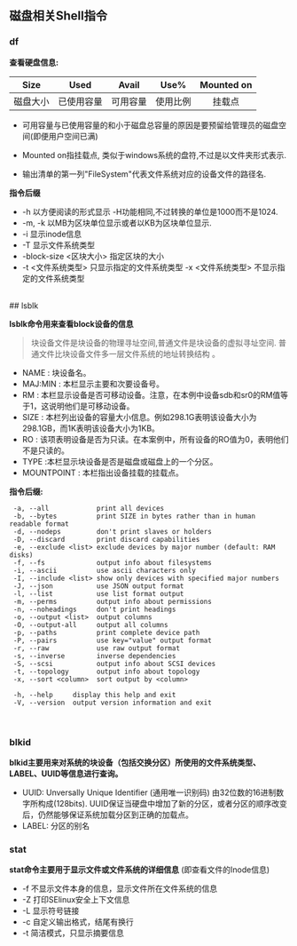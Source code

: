 ## 磁盘相关Shell指令



### df 

**查看硬盘信息:** 

|   Size   |    Used    |  Avail   |   Use%   | Mounted on |
| :------: | :--------: | :------: | :------: | :--------: |
| 磁盘大小 | 已使用容量 | 可用容量 | 使用比例 |   挂载点   |

- 可用容量与已使用容量的和小于磁盘总容量的原因是要预留给管理员的磁盘空间(即便用户空间已满)

- Mounted on指挂载点, 类似于windows系统的盘符,不过是以文件夹形式表示.

- 输出清单的第一列"FileSystem"代表文件系统对应的设备文件的路径名.



**指令后缀**

- -h 以方便阅读的形式显示 -H功能相同,不过转换的单位是1000而不是1024.
- -m, -k 以MB为区块单位显示或者以KB为区块单位显示.
- -i 显示inode信息
- -T 显示文件系统类型
- -block-size <区块大小> 指定区块的大小
- -t <文件系统类型> 只显示指定的文件系统类型  -x <文件系统类型> 不显示指定的文件系统类型
<br>
## lsblk

**lsblk命令用来查看block设备的信息**

> 块设备文件是块设备的物理寻址空间,普通文件是块设备的虚拟寻址空间. 普通文件比块设备文件多一层文件系统的地址转换结构 。


- NAME : 块设备名。
- MAJ:MIN : 本栏显示主要和次要设备号。
- RM : 本栏显示设备是否可移动设备。注意，在本例中设备sdb和sr0的RM值等于1，这说明他们是可移动设备。
- SIZE : 本栏列出设备的容量大小信息。例如298.1G表明该设备大小为298.1GB，而1K表明该设备大小为1KB。
- RO : 该项表明设备是否为只读。在本案例中，所有设备的RO值为0，表明他们不是只读的。
- TYPE :本栏显示块设备是否是磁盘或磁盘上的一个分区。
- MOUNTPOINT : 本栏指出设备挂载的挂载点。



**指令后缀:**

```
 -a, --all            print all devices
 -b, --bytes          print SIZE in bytes rather than in human readable format
 -d, --nodeps         don't print slaves or holders
 -D, --discard        print discard capabilities
 -e, --exclude <list> exclude devices by major number (default: RAM disks)
 -f, --fs             output info about filesystems
 -i, --ascii          use ascii characters only
 -I, --include <list> show only devices with specified major numbers
 -J, --json           use JSON output format
 -l, --list           use list format output
 -m, --perms          output info about permissions
 -n, --noheadings     don't print headings
 -o, --output <list>  output columns
 -O, --output-all     output all columns
 -p, --paths          print complete device path
 -P, --pairs          use key="value" output format
 -r, --raw            use raw output format
 -s, --inverse        inverse dependencies
 -S, --scsi           output info about SCSI devices
 -t, --topology       output info about topology
 -x, --sort <column>  sort output by <column>

 -h, --help     display this help and exit
 -V, --version  output version information and exit
```

<br>

### blkid

**blkid主要用来对系统的块设备（包括交换分区）所使用的文件系统类型、LABEL、UUID等信息进行查询。**

- UUID: Unversally Unique Identifier (通用唯一识别码) 由32位数的16进制数字所构成(128bits). UUID保证当硬盘中增加了新的分区，或者分区的顺序改变后，仍然能够保证系统加载分区到正确的加载点。
- LABEL: 分区的别名



### stat

**stat命令主要用于显示文件或文件系统的详细信息** (即查看文件的Inode信息)	

- -f  不显示文件本身的信息，显示文件所在文件系统的信息 
- -Z  打印SElinux安全上下文信息 
- -L  显示符号链接 
- -c  自定义输出格式，结尾有换行 
- -t   简洁模式，只显示摘要信息


